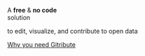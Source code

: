 <div 
  class="tile is-ancestor is--fullheight mt-5"
  style="min-height: 550px">
  <!-- style="height: calc(100% - 55px)"> -->
  <div class="tile is-vertical is-4">
    <div class="tile is-parent">
      <article class="tile is-child notification is-light">
        <p class="title">
          A 
          <b>free</b>
          &
          <b>no code</b>
          <br>
          solution
        </p>
        <p class="subtitle has-text-weight-bold">
          to edit, visualize, and contribute to open data
        </p>
      </article>
    </div>
    <div class="tile">
      <div class="tile is-parent is-vertical">
        <article class="tile is-child notification is-white py-6">
          <!-- <p class="is-size-5 has-text-grey is-italic has-text-centered mb-1 mt-4">
            customizable,
            shareable,
            no subscription
          </p> -->
        </article>
      </div>
    </div>
    <!-- <div class="tile is-parent">
      <article class="tile is-child notification is-white">
        <p class="is-size-5 has-text-weight-bold has-text-centered">
          works for
          <code>csv</code>,
          <code>md</code>,
          <code>json</code>,
          <code>tsv</code>...
        </p>
      </article>
    </div> -->
    <div class="tile">
      <div class="tile is-parent is-vertical">
        <article class="tile is-child notification is-white py-0 px-0">
          <a
            href="/why-gitribute"
            class="button is-dark is-large is-fullwidth"
            type="button">
            <span class="has-text-white">
              <span class="icon is-small">
                <i class="mdi mdi-arrow-right-thick"></i>
              </span>
              <span>
                Why 
                <span class="is-hidden-touch">
                  you need
                </span>
                Gitribute
              </span>
            </span>
          </a>
        </article>
      </div>
    </div>
  </div>
  <div class="tile is-vertical is-8">
    <div class="tile is-parent">
      <article class="tile is-child notification has-background-white-ter px-2 py-2">
        <div 
          class="content is-hidden-mobile"
          style="
            width: 100%;
            height: 100%;
            background-image: url('https://raw.githubusercontent.com/multi-coop/gitribute-documentation-content/main/images/screenshots/multifiles-preview-02.png');
            background-size: cover;
            background-repeat: no-repeat;
            background-position: 0% 0%;">
        </div>
        <img
          class="is-hidden-tablet "
          src="https://raw.githubusercontent.com/multi-coop/gitribute-documentation-content/main/images/screenshots/multifiles-preview-02.png"
          alt="MULTIFILES WIDGET"/>
      </article>
    </div>
  </div>
</div>

